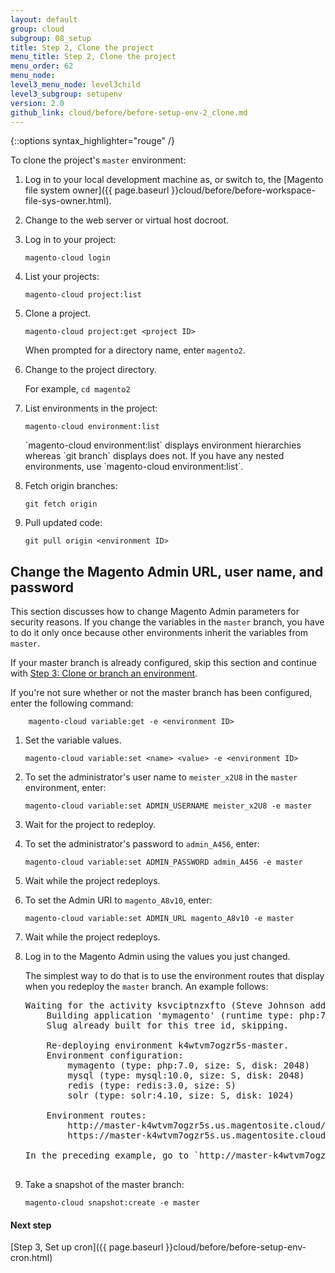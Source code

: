 ```yaml
---
layout: default
group: cloud
subgroup: 08_setup
title: Step 2, Clone the project
menu_title: Step 2, Clone the project
menu_order: 62
menu_node: 
level3_menu_node: level3child
level3_subgroup: setupenv
version: 2.0
github_link: cloud/before/before-setup-env-2_clone.md
---
```


{::options syntax_highlighter="rouge" /}

To clone the project's `master` environment:

1.	Log in to your local development machine as, or switch to, the [Magento file system owner]({{ page.baseurl }}cloud/before/before-workspace-file-sys-owner.html).
2.  Change to the web server or virtual host docroot.
2.	Log in to your project:

		magento-cloud login
3.	List your projects:

		magento-cloud project:list
4.	Clone a project.

		magento-cloud project:get <project ID>

	When prompted for a directory name, enter `magento2`.
4.	Change to the project directory.

	 For example, `cd magento2`
4.	List environments in the project:

		magento-cloud environment:list

	<div class="bs-callout bs-callout-info" id="info" markdown="1">
	`magento-cloud environment:list` displays environment hierarchies whereas `git branch` displays does not. If you have any nested environments, use `magento-cloud environment:list`.
	</div>

5.	Fetch origin branches:

		git fetch origin
6.	Pull updated code:

		git pull origin <environment ID>

## Change the Magento Admin URL, user name, and password
This section discusses how to change Magento Admin parameters for security reasons. If you change the variables in the `master` branch, you have to do it only once because other environments inherit the variables from `master`.

If your master branch is already configured, skip this section and continue with [Step 3: Clone or branch an environment](#setenv-new-env).

If you're not sure whether or not the master branch has been configured, enter the following command:

		magento-cloud variable:get -e <environment ID>

1.  Set the variable values.

		magento-cloud variable:set <name> <value> -e <environment ID>
2.  To set the administrator's user name to `meister_x2U8` in the `master` environment, enter:

		magento-cloud variable:set ADMIN_USERNAME meister_x2U8 -e master
3.  Wait for the project to redeploy.
2.  To set the administrator's password to `admin_A456`, enter:

		magento-cloud variable:set ADMIN_PASSWORD admin_A456 -e master
6.  Wait while the project redeploys.
7.  To set the Admin URI to `magento_A8v10`, enter:

		magento-cloud variable:set ADMIN_URL magento_A8v10 -e master
6.  Wait while the project redeploys.
7.  Log in to the Magento Admin using the values you just changed.

	The simplest way to do that is to use the environment routes that display when you redeploy the `master` branch. An example follows:

	<pre class="no-copy">Waiting for the activity ksvciptnzxfto (Steve Johnson added variable ADMIN_URL):
		Building application 'mymagento' (runtime type: php:7.0, tree: 07263ba)
		Slug already built for this tree id, skipping.

		Re-deploying environment k4wtvm7ogzr5s-master.
		Environment configuration:
			mymagento (type: php:7.0, size: S, disk: 2048)
			mysql (type: mysql:10.0, size: S, disk: 2048)
			redis (type: redis:3.0, size: S)
			solr (type: solr:4.10, size: S, disk: 1024)

		Environment routes:
			http://master-k4wtvm7ogzr5s.us.magentosite.cloud/ is served by application `mymagento`
			https://master-k4wtvm7ogzr5s.us.magentosite.cloud/ is served by application `mymagento`

	In the preceding example, go to `http://master-k4wtvm7ogzr5s.us.magentosite.cloud/magento_A8v10` and log in using the user name `meister_x2U8` and password `admin_A456`
	
8.	Take a snapshot of the master branch:

		magento-cloud snapshot:create -e master

#### Next step
[Step 3, Set up cron]({{ page.baseurl }}cloud/before/before-setup-env-cron.html)
